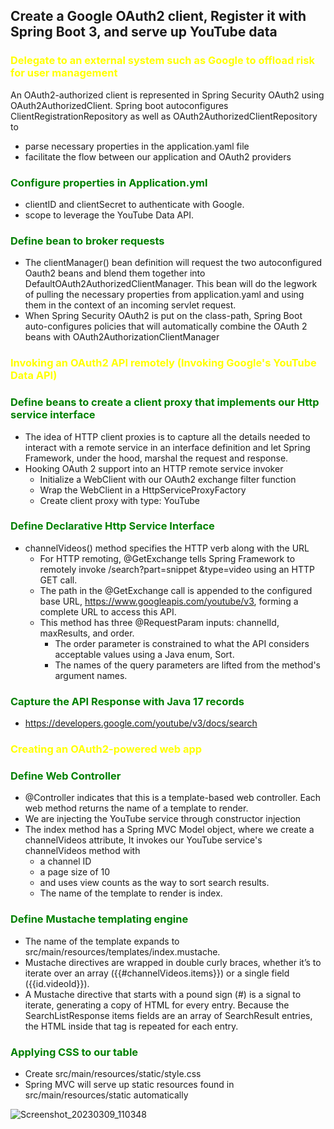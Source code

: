
## Create a Google OAuth2 client, Register it with Spring Boot 3, and serve up YouTube data

### <span style="color:yellow">**Delegate to an external system such as Google to offload risk for user management**</span>

An OAuth2-authorized client is represented in Spring Security OAuth2 using OAuth2AuthorizedClient.
Spring boot autoconfigures ClientRegistrationRepository as well as OAuth2AuthorizedClientRepository to
- parse necessary properties in the application.yaml file
- facilitate the flow between our application and OAuth2 providers

### <span style="color:green">**Configure properties in Application.yml**</span>
- clientID and clientSecret to authenticate with Google.
- scope to leverage the YouTube Data API.

### <span style="color:green">**Define bean to broker requests**</span>

- The clientManager() bean definition will request the two autoconfigured Oauth2 beans and blend them together into DefaultOAuth2AuthorizedClientManager. This bean will do the legwork of pulling the necessary properties from application.yaml and using them in the context of an incoming servlet request.
- When Spring Security OAuth2 is put on the class-path, Spring Boot auto-configures policies that will automatically combine the OAuth 2 beans with OAuth2AuthorizationClientManager

### <span style="color:yellow">**Invoking an OAuth2 API remotely (Invoking Google's YouTube Data API)**</span>

### <span style="color:green">**Define beans to create a client proxy that implements our Http service interface**</span>
- The idea of HTTP client proxies is to capture all the details needed to interact with a remote service in an interface definition and let Spring Framework, under the hood, marshal the request and response.
- Hooking OAuth 2 support into an HTTP remote service invoker
  - Initialize a WebClient with our OAuth2 exchange filter function
  - Wrap the WebClient in a HttpServiceProxyFactory
  - Create client proxy with type: YouTube

### <span style="color:green">**Define Declarative Http Service Interface**</span>
- channelVideos() method specifies the HTTP verb along with the URL
  - For HTTP remoting, @GetExchange tells Spring Framework to remotely invoke /search?part=snippet &type=video using an HTTP GET call.
  - The path in the @GetExchange call is appended to the configured base URL, https://www.googleapis.com/youtube/v3, forming a complete URL to access this API.
  - This method has three @RequestParam inputs: channelId, maxResults, and order.
    - The order parameter is constrained to what the API considers acceptable values using a Java enum, Sort.
    - The names of the query parameters are lifted from the method's argument names.

### <span style="color:green">**Capture the API Response with Java 17 records**</span>
- https://developers.google.com/youtube/v3/docs/search

### <span style="color:yellow">**Creating an OAuth2-powered web app**</span>

### <span style="color:green">**Define Web Controller**</span>
- @Controller indicates that this is a template-based web controller. Each web method returns the name of a template to render.
- We are injecting the YouTube service through constructor injection
- The index method has a Spring MVC Model object, where we create a channelVideos attribute, It invokes our YouTube service's channelVideos method with
  - a channel ID
  - a page size of 10
  - and uses view counts as the way to sort search results.
  - The name of the template to render is index.

### <span style="color:green">**Define Mustache templating engine**</span>
- The name of the template expands to src/main/resources/templates/index.mustache.
- Mustache directives are wrapped in double curly braces, whether it’s to iterate over an array ({{#channelVideos.items}}) or a single field ({{id.videoId}}).
- A Mustache directive that starts with a pound sign (#) is a signal to iterate, generating a copy of HTML for every entry. Because the SearchListResponse items fields are an array of SearchResult entries, the HTML inside that tag is repeated for each entry.

### <span style="color:green">**Applying CSS to our table**</span>
- Create src/main/resources/static/style.css
- Spring MVC will serve up static resources found in src/main/resources/static automatically

![Screenshot_20230309_110348](https://user-images.githubusercontent.com/54422342/224247018-8d13ded6-cb8e-4e16-95e9-887dbd6d9280.png)

